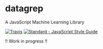 # datagrep

A JavaScript Machine Learning Library

[![Travis](https://travis-ci.org/mjschock/datagrep.svg)](https://travis-ci.org/mjschock/datagrep)
[![Standard - JavaScript Style Guide](https://img.shields.io/badge/code%20style-standard-brightgreen.svg)](http://standardjs.com/)

!! Work in progress !!
